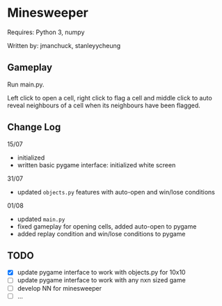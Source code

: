 # Minesweeper  

Requires: Python 3, numpy

Written by: jmanchuck, stanleyycheung

## Gameplay

Run main.py.

Left click to open a cell, right click to flag a cell and middle click to auto reveal neighbours of a cell when its neighbours have been flagged.

## Change Log


15/07 
* initialized
* written basic pygame interface: initialized white screen

31/07
* updated ```objects.py``` features with auto-open and win/lose conditions

01/08
* updated ```main.py```
* fixed gameplay for opening cells, added auto-open to pygame
* added replay condition and win/lose conditions to pygame

## TODO

- [x] update pygame interface to work with objects.py for 10x10
- [ ] update pygame interface to work with any nxn sized game
- [ ] develop NN for minesweeper
- [ ] ... 
